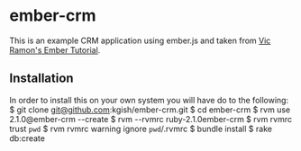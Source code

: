 # ember-crm

This is an example CRM application using ember.js and taken from [Vic Ramon's Ember Tutorial](http://ember.vicramon.com/).

## Installation

In order to install this on your own system you will have do to the following:
    $ git clone git@github.com:kgish/ember-crm.git 
    $ cd ember-crm
    $ rvm use 2.1.0@ember-crm --create
    $ rvm --rvmrc ruby-2.1.0ember-crm
    $ rvm rvmrc trust `pwd`
    $ rvm rvmrc warning ignore `pwd`/.rvmrc
    $ bundle install
    $ rake db:create
